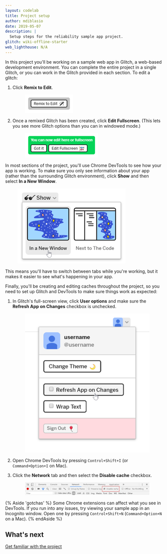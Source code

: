 ```yaml
---
layout: codelab
title: Project setup
author: mdiblasio
date: 2019-05-07
description: |
  Setup steps for the reliability sample app project.
glitch: wiki-offline-starter
web_lighthouse: N/A
---
```


In this project you'll be working on a sample web app in Glitch, a web-based
development environment. You can complete the entire project in a single
Glitch, or you can work in the Glitch provided in each section. To edit a
glitch:
1. Click __Remix to Edit__.

    <figure class="w-figure w-figure--center">
      <img class="w-screenshot" src="./glitch-remix-btn.png" style="max-width:
      347px;" alt="A screenshot of the Glitch Remix to Edit button.">
    </figure>

1. Once a remixed Glitch has been created, click __Edit&nbsp;Fullscreen__. (This
   lets you see more Glitch options than you can in windowed mode.)

    <figure class="w-figure w-figure--center">
      <img class="w-screenshot" src="./glitch-fullscreen-btn.png"
      style="max-width: 347px;" alt="A screenshot of the Glitch Edit
      Fullscreen button.">
    </figure>

In most sections of the project, you'll use Chrome DevTools to see how your app
is working. To make sure you only see information about your app (rather than
the surrounding Glitch environment), click __Show__ and then select
__In a New Window__.

<figure class="w-figure w-figure--center">
  <img class="w-screenshot" src="./show-live-btn.png" style="max-width: 347px;"
  alt="A screenshot of the Glitch Show Live button.">
</figure>

This means you'll have to switch between tabs while you're working, but it
makes it easier to see what's happening in your app.

Finally, you'll be creating and editing caches throughout the project, so you
need to set up Glitch and DevTools to make sure things work as expected:
1. In Glitch's full-screen view, click __User options__ and make sure the
   __Refresh App on Changes__ checkbox is unchecked.

   <figure class="w-figure w-figure--center">
     <img class="w-screenshot" src="./glitch-refresh-btn.png" alt="A screenshot
     of the Glitch Refresh App on Changes button.">
   </figure>

1. Open Chrome DevTools by pressing `Control+Shift+I`  (or `Command+Option+I`
   on Mac).

1. Click the __Network__ tab and then select the __Disable cache__ checkbox.

    <figure class="w-figure w-figure--center">
      <img class="w-screenshot" src="./disable-cache.png" alt="A screenshot
      of Chrome DevTools showing the Disable cache checkbox.">
    </figure>

{% Aside 'gotchas' %}
  Some Chrome extensions can affect what you see in DevTools. If you run into
  any issues, try viewing your sample app in an Incognito window. Open one by
  pressing `Control+Shift+N` (`Command+Option+N` on a Mac).
{% endAside %}

## What's next
[Get familiar with the project](../codelab-reliability-get-familiar/)
